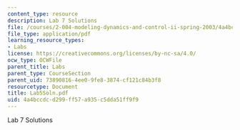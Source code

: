 ```yaml
---
content_type: resource
description: Lab 7 Solutions
file: /courses/2-004-modeling-dynamics-and-control-ii-spring-2003/4a4bccdcd299ff57a935c5dda51ff9f9_Lab5Soln.pdf
file_type: application/pdf
learning_resource_types:
- Labs
license: https://creativecommons.org/licenses/by-nc-sa/4.0/
ocw_type: OCWFile
parent_title: Labs
parent_type: CourseSection
parent_uid: 73890816-4ee0-9fe8-3874-cf121c84b3f8
resourcetype: Document
title: Lab5Soln.pdf
uid: 4a4bccdc-d299-ff57-a935-c5dda51ff9f9
---
```

Lab 7 Solutions
